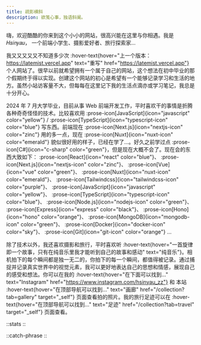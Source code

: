 ```yaml
---
title: 疏影横斜
description: 欲笺心事，独语斜阑。
---
```


嗨，欢迎酷酷的你来到这个小小的网站，很高兴能在这里与你相遇。我是 𝐻𝑠𝑖𝑛𝑦𝑎𝑢， 一个前端小学生、摄影爱好者、旅行探索家...

我又又又又又不知道多少次 :hover-text{hover="上一个版本：https://latemist.vercel.app" text="重写" href="https://latemist.vercel.app"} 个人网站了。很早以前就希望拥有一个属于自己的网站，这个想法在初中毕业的那个假期终于得以实现。创建这个网站的初心是希望有一个能够记录学习和生活的地方。虽然小站访客量不大，但每每在这里记下我的生活点滴亦或学习笔记，我总是十分开心。

2024 年 7 月大学毕业，目前从事 Web 前端开发工作，平时喜欢干的事情是折腾各种奇奇怪怪的技术。比较喜欢用 :prose-icon[JavaScript]{icon="javascript" color="yellow"} / :prose-icon[TypeScript]{icon="typescript-icon" color="blue"} 写东西。前端现在 :prose-icon[Next.js]{icon="nextjs-icon" color="zinc"} 用的多一点，现在 :prose-icon[Nuxt]{icon="nuxt-icon" color="emerald"} 貌似很好用的样子，已经在学了...。好久之前学过点 :prose-icon[C#]{icon="c-sharp" color="green"}，但是现在大概不会了。现在会的东西大致如下：
:prose-icon[React]{icon="react" color="blue"}、
:prose-icon[Next.js]{icon="nextjs-icon" color="zinc"}、
:prose-icon[Vue]{icon="vue" color="green"}、
:prose-icon[Nuxt]{icon="nuxt-icon" color="emerald"}、
:prose-icon[Tailwindcss]{icon="tailwindcss-icon" color="purple"}、
:prose-icon[JavaScript]{icon="javascript" color="yellow"}、
:prose-icon[TypeScript]{icon="typescript-icon" color="blue"}、
:prose-icon[Node.js]{icon="nodejs-icon" color="green"}、
:prose-icon[Express]{icon="express" color="black"}、
:prose-icon[Hono]{icon="hono" color="orange"}、
:prose-icon[MongoDB]{icon="mongodb-icon" color="green"}、
:prose-icon[Docker]{icon="docker-icon" color="sky"}、
:prose-icon[Git]{icon="git-icon" color="orange"} ...

除了技术以外，我还喜欢摄影和旅行，平时喜欢听 :hover-text{hover="一首旋律即一个故事，只有在纯音乐里我才能听到自己的故事和感动" text="纯音乐"}。相机拍下的每个瞬间都是独一无二的，你拍下的每一个瞬间，都值得被记录。通过捕捉并记录真实世界中的视觉元素，我可以更好地表达自己的思想和情感，展现自己的感受和想法。你可以在我的 :hover-text{hover="在下面可以找到..." text="Instagram" href="https://www.instagram.com/hsinyau_zz"} 和 本站 :hover-text{hover="在顶部导航可以找到..." text="画廊" href="/collection?tab=gallery" target="_self"} 页面查看拍的照片。我的旅行足迹可以在 :hover-text{hover="在顶部导航可以找到..." text="足迹" href="/collection?tab=travel" target="_self"} 页面查看。

::stats
::

::catch-phrase
::
